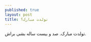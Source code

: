 ```yaml
---
published: true
layout: post
title: تولدت مبارک؟
---
```


تولدت مبارک. صد و بیست ساله بشی براش.
